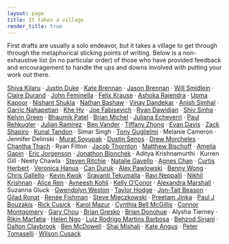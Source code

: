 ```yaml
---
layout: page
title: It takes a village
render_title: true
---
```


First drafts are usually a solo endeavor, but it takes a village to get through through the metaphorical sticking points of writing. Below is a non-exhaustive list (in no particular order) of those who have provided feedback and encouragement to handle the ups and downs involved with putting your work out there.

[Shiva Kilaru](https://twitter.com/ShivaKilaru) · [Justin Duke](https://twitter.com/justinmduke) · [Kate Brennan](https://twitter.com/katelikestoread) · [Jason Brennan](https://twitter.com/jasonbrennan) · [Will Smidlein](https://twitter.com/ws) · [Claire Durand](https://twitter.com/_eeclaire) · [John Feminella](https://twitter.com/jxxf) · [Felix Krause](https://twitter.com/KrauseFx) · [Ashoka Rajendra](https://twitter.com/ashokaraj_) · [Upma Kapoor](https://twitter.com/upmaaa) · [Nishant Shukla](https://twitter.com/binroot) · [Nathan Bashaw](https://twitter.com/nbashaw) · [Vinay Dandekar](https://twitter.com/vvdandekar) · [Anish Simhal](https://twitter.com/aksimhal) · [Garric Nahapetian](https://twitter.com/garricn) · [Khe Hy](https://twitter.com/khemaridh) · [Joe Fabisevich](https://twitter.com/mergesort) · [Ryan Dawidjan](https://twitter.com/ryandawidjan) · [Shiv Sinha](https://twitter.com/shivsinha) · [Kelvin Green](https://twitter.com/KelvinDGreen) · [Bhaumik Patel](https://twitter.com/patel0phone) · [Brian Michel](https://twitter.com/brianmichel) · [Juliana Echeverri](https://twitter.com/juliech07) · [Paul Rehkugler](https://twitter.com/paulrehkugler) · [Julian Ramirez](https://twitter.com/JulianRamirez) · [Ben Vander](https://twitter.com/Vander) · [Tiffany Zhong](https://twitter.com/TZhongg) · [Evan Davis](https://twitter.com/wahoo) · [Zack Shapiro](https://twitter.com/ZackShapiro) · [Kunal Tandon](https://twitter.com/KunalTandon) · Simar Singh · [Tony Guglielmi](https://twitter.com/TonyGuglielmi) · Melanie Cameron · Jennifer Delinski · [Murat Soyupak](https://twitter.com/soyupak) · [Dustin Senos](https://twitter.com/dustin) · [Drew Morcheles](http://www.durawellness.com/about/) · [Chantha Thach](https://www.instagram.com/chantsboomboom/) · Ryan Fitton · [Jacob Thornton](https://twitter.com/fat) · [Matthew Bischoff](https://twitter.com/mb) · [Amelia Gapin](https://twitter.com/EntirelyAmelia) · [Eric Jorgenson](https://twitter.com/ericjorgenson) · [Jonathon Blonchek](https://twitter.com/jblonchek) · Aditya Krishnamurthi · Kurren Gill · Neety Chawla · [Steven Ritchie](https://twitter.com/staticsteven) · [Natalie Gavello](https://twitter.com/NatalieGavello) · [Agnes Chan](https://twitter.com/agneskchan) · [Curtis Herbert](https://twitter.com/parrots) · [Veronica Hanus](https://twitter.com/veronica_hanus) · [Can Duruk](https://twitter.com/can) · [Alex Pawlowski](https://twitter.com/apawlows) · [Benny Wong](https://twitter.com/bdotdub) · [Chris Gallello](https://twitter.com/cgallello) · [Kevin Kwok](https://twitter.com/kevinakwok) · [Sravanti Tekumalla](https://twitter.com/sravanti__) · [Ravi Neppalli](https://twitter.com/rneppalli) · [Nikhil Krishnan](https://twitter.com/nikillinit) · [Alice Ren](https://twitter.com/alicexyr) · [Avneesh Kohli](https://twitter.com/avneeshk91) · [Kelly O’Conor](https://twitter.com/koconor) · [Alexandra Marshall](https://twitter.com/grlalx) · Suzanna Gluck · [Gwendolyn Weston](https://twitter.com/purpleyay) · [Taylor Hodge](https://twitter.com/jtaylorhodge) · [Jon-Tait Beason](https://twitter.com/bugKrusha) · [Gilad Ronat](https://twitter.com/giladronat) · [Renée Fishman](https://twitter.com/reneefishman) · [Steve Mieczkowski](https://twitter.com/stevemz) · [Preetam Jinka](https://twitter.com/PreetamJinka) · [Paul J Bouzakis](https://twitter.com/paulbouzakis) · [Rick Cusick](https://twitter.com/rickcusick) · [Karol Mazur](https://twitter.com/karolsmazur) · [Cynthia Bell McGillis](https://twitter.com/cynthiamcgillis) · [Connor Montgomery](https://twitter.com/Connor) · [Gary Chou](https://twitter.com/garychou) · [Brian Gresko](https://twitter.com/briangresko) · [Brian Donohue](https://twitter.com/bthdonohue) · Alysha Tierney · [Rikin Marfatia](https://twitter.com/Hi_Im_Rikin) · [Helen Ngo](https://twitter.com/mathemakitten) · [Luiz Rodrigo Martins Barbosa](https://twitter.com/luizguitar) · [Behzod Sirjani](https://twitter.com/beh_zod) · [Dalton Claybrook](https://twitter.com/daltonclaybrook) · [Ben McDowell](https://www.benmcdowell.com) · [Shai Mishali](https://twitter.com/freak4pc) · [Kate Angus](https://twitter.com/collokate) · [Peter Tomaselli](https://github.com/peter-tomaselli) · [Wilson Cusack](https://twitter.com/WilsonCusack)
